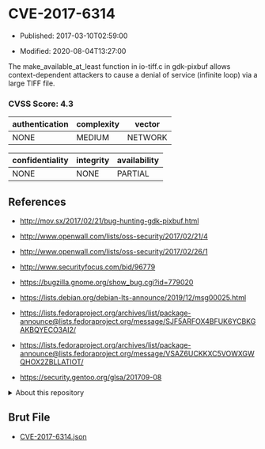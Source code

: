 # CVE-2017-6314

- Published: 2017-03-10T02:59:00

- Modified: 2020-08-04T13:27:00

The make_available_at_least function in io-tiff.c in gdk-pixbuf allows context-dependent attackers to cause a denial of service (infinite loop) via a large TIFF file.

### CVSS Score: **4.3**

| authentication | complexity | vector |
| --- | --- | --- |
| NONE | MEDIUM | NETWORK |

| confidentiality | integrity | availability |
| --- | --- | --- |
| NONE | NONE | PARTIAL |

## References

* http://mov.sx/2017/02/21/bug-hunting-gdk-pixbuf.html

* http://www.openwall.com/lists/oss-security/2017/02/21/4

* http://www.openwall.com/lists/oss-security/2017/02/26/1

* http://www.securityfocus.com/bid/96779

* https://bugzilla.gnome.org/show_bug.cgi?id=779020

* https://lists.debian.org/debian-lts-announce/2019/12/msg00025.html

* https://lists.fedoraproject.org/archives/list/package-announce@lists.fedoraproject.org/message/SJF5ARFOX4BFUK6YCBKGAKBQYECO3AI2/

* https://lists.fedoraproject.org/archives/list/package-announce@lists.fedoraproject.org/message/VSAZ6UCKKXC5VOWXGWQHOX2ZBLLATIOT/

* https://security.gentoo.org/glsa/201709-08

<details>
<summary>About this repository</summary> 

  This repository is part of the project [Live Hack CVE](https://github.com/Live-Hack-CVE). Main website can be found [www.live-hack.org](https://www.live-hack.org) 
  
  Made by [Sn0wAlice](https://github.com/Sn0wAlice) for the people that care about security and need to have a feed of the latest CVEs. Hope you enjoy it, don't forget to star the repo and follow me on [Twitter](https://twitter.com/Sn0wAlice) and [Github](https://github.com/Sn0wAlice). And that is my [personnal website](https://www.alice-snow.me/)

  - [Home Page](https://github.com/Live-Hack-CVE)
  - [Framework](https://github.com/Live-Hack-CVE/cve-framework)
  - [CVE database](https://github.com/Live-Hack-CVE/full_database)
  - [Changelog](https://github.com/Live-Hack-CVE/Changelog)
</details>

## Brut File

* [CVE-2017-6314.json](https://raw.githubusercontent.com/Live-Hack-CVE/full_database/main/cves/2017/CVE-2017-6314.json)

